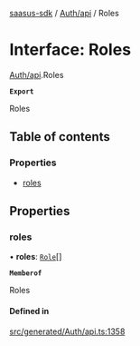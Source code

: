 [saasus-sdk](../README.md) / [Auth/api](../modules/Auth_api.md) / Roles

# Interface: Roles

[Auth/api](../modules/Auth_api.md).Roles

**`Export`**

Roles

## Table of contents

### Properties

- [roles](Auth_api.Roles.md#roles)

## Properties

### roles

• **roles**: [`Role`](Auth_api.Role.md)[]

**`Memberof`**

Roles

#### Defined in

[src/generated/Auth/api.ts:1358](https://github.com/saasus-platform/saasus-sdk-javascript/blob/09ef427/src/generated/Auth/api.ts#L1358)
